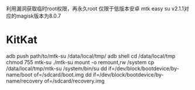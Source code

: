 利用漏洞获取临时root权限，再永久root
仅限于低版本安卓
mtk easy su v2.1.1对应的magisk版本为8.0.7
# KitKat
adb push path/to/mtk-su /data/local/tmp/
adb shell
cd /data/local/tmp
chmod 755 mtk-su
./mtk-su
mount -o remount,rw /system
cp /data/local/tmp/mtk-su /system/bin/su
dd if=/dev/block/bootdevice/by-name/boot of=/sdcard/boot.img
dd if=/dev/block/bootdevice/by-name/recovery of=/sdcard/recovery.img
